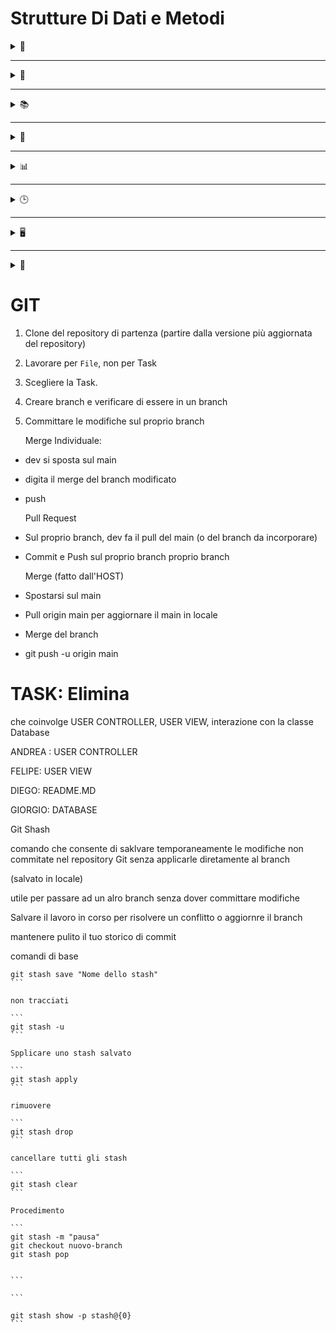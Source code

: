 # Strutture Di Dati e Metodi

<details>
<Summary> 💬 </Summary>

# STRINGHE

### `VARIABILE_STRINGA.Length`

restituisce la lunghezza

```csharp
string nome2 = "abcd";
int lunghezza = nome2.Length; // lunghezza = 4
```

---

### `string.isNullOrWhiteSpace( VARIABILE_STRINGA )`

restituisce booleano se c'è o meno un valore null o uno spazio vuoto

```csharp
string nome3 = "Nome1";
bool check = string.IsNullOrWhiteSpace(nome3); // check = false
```

---

### `VARIABILE_STRINGA.ToLower()`

restituisce stringa in minuscolo

```csharp
string nome4 = "NOME1";
string minuscolo = nome4.ToLower();   //  minuscolo = "nome1"
```

---

### `VARIABILE_STRINGA.ToUpper()`

restituisce stringa in maiuscolo

```csharp
string minuscolo = "nome1";
string maiuscolo = minuscolo.ToUpper();     // maiuscolo = "NOME1"
```

---

### `VARIABILE_STRINGA.Trim()`

rimuove gli spazi bianchi all'inizio e alla fine di una stringa

```csharp
string nome6 = "   Nome1   ";
nome6 = nome6.Trim();        // nome6 = "Nome1"
```

---

### `VARIABILE_STRINGA.Split( 'CARATTERE_CHAR' )`

separa la stringa usando l'argomento come punto di interruzione 

```csharp
string nome7 = "Nome1,Nome2,Nome3";
string[] nomi3 = nome7.Split(',');
foreach (string oggetto in nomi3)
{
    Console.WriteLine(oggetto);
}
```

> output:

```
Nome1
Nome2
Nome3
```

---

### `VARIABILE_STRINGA.Replace( "STRINGA_A","STRINGA_B" )`

sostituisce una sottostringa (STRINGA_A) con un altra sotostringa (STRINGA_B)

```csharp
string nome8 = "Nome1";
Console.WriteLine(nome8.Replace("Nome1","Nome2"));
```

---

### `VARIABILE_STRINGA.SubString( int INDEX_INIZIALE, int LUNGHEZZA_STRINGA )`

restituisce una sottostringa (parte dallo 0 e lo fa per 3 caratteri)

```csharp
string nome9="Nome1";
Console.WriteLine(nome9.Substring(0,3)); //output: Nom
```

---

### `VARIABILE_STRINGA.Contains( "STRINGA_DA_CERCARE" )`

Verifica se una string continuene una sottostringa

```csharp
string nome10 = "Nome1";
bool contiene = nome10.Contains("Nom"); // contiene = true
```

---

### `VARIABILE_STRINGA.IndexOf( "subStringaDaCercare" )`

restituisce l'indice della prima occorrenza di una sottostringa. se lo trova restituisce 0. se non trova la sottostringa restituisce -1

```csharp
string nome11 = "Nome1";
Console.WriteLine(nome10.IndexOf("Nome1")); 
// output: 0
```

---

### `VARIABILE_STRINGA.LastIndexOf("o") `

restituisce l'indice dell'ltima occorrenza di una stringa se non trova la sottostringa -1, parte dalla fine della stringa

```csharp
string nome12 = "Nome1";
int index = nome12.LastIndexOf("o"); 
// index = 3
// in questo caso la "o" si trova in posizione 3 
// partendo dalla fine della stringa
```

---

### `VARIABILE_STRINGA.StartsWith( "C" )`

restituisce true-false se la stringa inizia con la lettera stringa nell'argomento

```csharp
string nome13 = "Nome1";
bool check = nome13.StartsWith("N"); // check = true
```

---

### `VARIABILE_STRINGA.EndsWith( "1" )`

restituisce true-false se l'ultima lettera/substringa della stringa in esame è uguale all'argomento

```csharp
string nome14 = "Nome1";
bool check = nome14.EndsWith("1"); // check = true
```

---

### `VARIABILE_NUMERICA.ToString()`

converte un tipo di dato in stringa. dovrebbe funzionare con int, double, char ecc...

```csharp
int eta3 = 10;
string etaInString = eta3.ToString(); // etaInString = "10"
```

---

### `string.Join("SEPARATORE", DATO_REITERABILE)`

```csharp
Console.WriteLine(string.Join(", ", array));
// stampa tutto il contenuto dell'array

string mappa = string.Join(", ", array);
// creo una stringa formata dal contenuto dell'array separato da una virgola e l'assegno a string mappa
```

---

### `int.Parse( STRINGA_DA_CONVERTIRE )`

converte una stringa in un tipo di dato. se la convertsione non va a buon fine termina il programma con un errore.

```csharp
string eta4 = "10";
Console.WriteLine(int.Parse(eta4));
```

---

### `int.TryParse( STRINGA_DA_CONVERTITRE, out DATO_CONVERTITO )`

converte una stringa in un tipo di dato e restituisce un valore booleano che indica la conversione riuscita. se la conversione è riuscita il valore viene salvata nella variabile di riferimento `datoConvertito`

```csharp
string eta4 = "10";
int etaConvertita;
bool riuscita = int.TryParse (eta4, out etaConvertita) // riuscita = true
```

---

### `Convert.ToInt32( STRINGA_CON_NUMERO_DA_CONVERTIRE )`

converte un tipo di dato in un altro tipo di dato. se la conversione non è riuscita viene generata un'ecezzione di tipo InvalidCastException ed il programma si blocca

```csharp
string eta7 = "10";
int convertito = Convert.ToInt32(eta7); // convertito = 10
```

---

### `conversione implicita` :

possibile da `int` a `double`, non da `double` a `int`

```csharp
int eta8 = 10;
double altezza3 = eta8;
```

### `conversione esplicita (cast)`

```csharp
double altezza4 = 1.70;
int eta9 = (int)altezza4;
```

---

### `tipi e concatenazioni`

```csharp
// posso stampare il tipo della variabile con GetType()
Console.WriteLine($"tipo della var è: {eta8.GetType()}");
Console.WriteLine($"tipo della var è: {altezza.GetType()}");

// concatenazione con string.format
string nome15 = "Nome1";
string cognome1 = "Rossi";
Console.WriteLine(string.Format ("{0} {1}", nome15, cognome1));
```

</details>

---

<details>
<summary>📝</summary>

# LISTE

### `VARIABILE_LISTA.Count`

restituisce il numero di elementi di una lista

```csharp
var lista1 = new List<int> { 1, 2, 3, 4, 5 }; 
int numeroDiElementi = lista1.Count; // <--
```

---

### `VARIABILE_LISTA.Add( ELEMENTO_DA_AGGIUNGERE )`

 aggiunge un elemento alla fine di una lista

```csharp
var lista = new List<int> { 1, 2, 3, 4, 5 }; 
lista.Add(6); // aggiunge 6 alla fine di lista2
Console.WriteLine(string.Join(", ", lista2)); // stampa lista2
```

---

### `LISTA_CONTENITORE.AddRange( LISTA_IN_CODA )`

aggiunge una collezione alla fine di una lista

```csharp
var lista3 = new List<int> { 1, 2, 3, 4, 5 }; 
var lista4 = new List<int> { 6, 7, 8, 9, 10 }; 
lista3.AddRange(lista4); 
// lista3 = { 1, 2, 3, 4, 5, 6, 7, 8, 9, 10 }
```

---

### `VARIABILE_LISTA.Clear()`

cancella gli elementi di una lista

```csharp
var lista5 = new List<int> { 1, 2, 3, 4, 5 }; 
lista5.Clear();
// lista5 = { }
```

---

### `VARIABILE_LISTA.Contains( VALORE )`

restituisce true-false se una lista contiene un elemento

```csharp
var lista6 = new List<int> { 1, 2, 3, 4, 5 }; 
bool check = lista6.Contains(3); 
// check = true
```

 ---

### `VARIABILE_LISTA.IndexOf( VALORE )`

restituisce l'indice di un elemento di una lista. se l'elemento non c'è restituisce -1

```csharp
var lista7 = new List<int> { 1, 2, 3, 4, 5 }; 
int index = lista7.IndexOf(3);
// index = 2

int index = lista7.IndexOf(8);
// index = -1
```

---

### `VARIABILE_LISTA.Remove( VALORE )`

cancella la prima occorrenza di un elemento di una lista

```csharp
var lista8 = new List<int> { 1, 2, 3, 4, 5 }; 
lista8.Remove(3); 
// lista8 = { 1, 2, 4, 5 } 
```

---

### `VARIABILE_LISTA.RemoveAt( INDEX )`

cancella un elemento di una lista in base all'indice

```csharp
var lista9 = new List<int> { 1, 2, 3, 4, 5 }; 
lista9.RemoveAt(2); 
// lista9 = { 1, 2, 4, 5}
```

---

### `VARIEBILE_LISTA.Sort();`

ordina gli elementi di una lista

```csharp
var lista10 = new List<int> { 5, 3, 1, 4, 2 }; 
lista10.Sort(); 
// lista10 = { 1, 2, 3, 4, 5}
```

 ---

### `var[] ARRAY = VARIABILE_LISTA.ToArray();`

restituisce un array a partire da una lista

```csharp
var lista11 = new List<int> { 1, 2, 3, 4, 5 }; 
int[] array = lista11.ToArray(); 
// array = [ 1, 2, 3, 4, 5 ]
```

---

### `VARIABILE_LISTA.TrimExcess();`

riduce la capacita di una lista al numero di elementi presenti (poiché a differenza di un array, le liste si possono espandere, prenotandosi degli spazi in memoria)

```csharp
var lista12 = new List<int> { 1, 2, 3, 4, 5 }; 
lista12.TrimExcess(); 
Console.WriteLine(lista12.Capacity); 
```

</details>

---

<details>
<summary>📚</summary>

# DIZIONARI

### `VARIABILE_DIZIONARIO.Count`

Restituisce il numero di coppie chiave-valore in un dizionario.  

```csharp
var dizionario = new Dictionary<string, int> { {"A", 1}, {"B", 2} };
int count = dizionario.Count; // count = 2
```

---

### `VARIABILE_DIZIONARIO.Add( CHIAVE, VALORE )`

Aggiunge una coppia chiave-valore.  

```csharp
var dizionario = new Dictionary<string, int>();
dizionario.Add("C", 3); 
// dizionario = { {"C", 3} }
```

---

### `VARIABILE_DIZIONARIO.Remove( CHIAVE )`

Rimuove una coppia chiave-valore usando la chiave.

```csharp
var dizionario = new Dictionary<string, int> { {"A", 1}, {"B", 2} };
dizionario.Remove("A");
// dizionario = { {"B", 2} }
```

---

### `VARIABILE_DIZIONARIO.ContainsKey( CHIAVE )`

Verifica se una chiave è presente.  

```csharp
bool contiene = dizionario.ContainsKey("B"); // contiene = true
```

---

### `VARIABILE_DIZIONARIO.ContainsValue( VALORE )`

Verifica se un valore è presente.

```csharp
bool contiene = dizionario.ContainsValue(2); // contiene = true
```

---

### `VARIABILE_DIZIONARIO.TryGetValue( CHIAVE, out VALORE )`

Restituisce `true` se trova la chiave, e assegna il valore corrispondente a `VALORE`.

```csharp
int valore;
bool trovato = dizionario.TryGetValue("B", out valore); // trovato = true, valore = 2
```

---

### `VARIABILE_DIZIONARIO.Clear()`

Rimuove tutte le coppie chiave-valore.  

```csharp
dizionario.Clear();
// dizionario = { }
```

</details>

---

<details>
<summary>🔢</summary>

# ARRAY

### `ARRAY.Length`

Restituisce la lunghezza dell'array.  

```csharp
int[] numeri = {1, 2, 3};
int lunghezza = numeri.Length; // lunghezza = 3
```

---

### `ARRAY.GetValue( INDICE )`

Restituisce il valore in un indice specifico.  

```csharp
int valore = numeri.GetValue(1); // valore = 2
```

---

### `ARRAY.SetValue( VALORE, INDICE )`

Assegna un valore a un indice specifico.  

```csharp
numeri.SetValue(10, 1);
// numeri = {1, 10, 3}
```

---

### `Array.Sort( ARRAY )`

Ordina un array in ordine crescente.

```csharp
Array.Sort(numeri);
// numeri = {1, 2, 3}
```

---

### `Array.Reverse( ARRAY )`

Inverte l'ordine degli elementi.  

```csharp
Array.Reverse(numeri);
// numeri = {3, 2, 1}
```

---

### `Array.IndexOf( ARRAY, VALORE )`

Restituisce l'indice della prima occorrenza di un valore.  

```csharp
int index = Array.IndexOf(numeri, 2); // index = 1
```

---

### `Array.Clear( ARRAY, INDICE_INIZIALE, NUM_ELEMENTI )`

Imposta a zero/null un intervallo di elementi.  

```csharp
Array.Clear(numeri, 0, 2);
// numeri = {0, 0, 3}
```

### `ARRAY_DA_COPIARE.CopyTo(ARRAY_DESTINAZIONE, INDEX_di_PARTENZA)`

copia un array in un altro array

```csharp
int[] array1 = { 1, 2, 3, 4, 5 }; 
int[] array2 = new int[array1.Length]; 
array1.CopyTo(array2, 0);
// array2 = { 1, 2, 3, 4, 5 }
```

</details>

---

<details>
<summary>📊</summary>

# MATH

### `Math.Abs( VALORE )`

Restituisce il valore assoluto.  

```csharp
int assoluto = Math.Abs(-5); // assoluto = 5
```

---

### `Math.Pow( BASE, ESPONENTE )`

Restituisce la potenza.  

```csharp
double potenza = Math.Pow(2, 3); // potenza = 8
```

---

### `Math.Sqrt( VALORE )`

Restituisce la radice quadrata.  

```csharp
double radice = Math.Sqrt(16); // radice = 4
```

---

### `Math.Round( VALORE, CIFRE_DECIMALI )`

Arrotonda un valore.  

```csharp
double arrotondato = Math.Round(3.14159, 2); // arrotondato = 3.14
```

---

### `Math.Max( VAL1, VAL2 )` e `Math.Min( VAL1, VAL2 )`

Restituisce il maggiore/minore tra due valori.  

```csharp
int massimo = Math.Max(10, 20); // massimo = 20
int minimo = Math.Min(10, 20);  // minimo = 10
```

</details>

---

<details>
<summary>🕒</summary>

# DATETIME E TIMESPAN

### `DateTime.Now` e `DateTime.Today`

Restituisce l'orario attuale o solo la data.  

```csharp
DateTime now = DateTime.Now;  
DateTime oggi = DateTime.Today;
```

---

### `TimeSpan`

E' una struttura che rappresenta un intervallo di tempo
Sottrazione tra due dati `DateTime` genera un dato `TimeSpan`.

```csharp
DateTime today = DateTime.Today;
DateTime dataDiNascita = new DateTime (1990,2,1)
TimeSpan eta = today - dataDiNascita;
```

---

### `VAR_TIMESPAN.Days`

```csharp
TimeSpan eta = today - dataDiNascita;
int anni = eta.Days/365;

// ALTRI METODI:

// ------------------------

// eta.Days 
// eta.Hours
// eta.Minutes
// eta.Seconds
// eta.Milliseconds
// eta.Ticks    

// restituiscono un int

// ------------------------

// eta.TotalDays
// eta.TotalHours
// eta.TotalMinutes
// eta.TotalSeconds
// eta.TotalMilliseconds
// eta.TotalTicks

// restituiscono un double
```

---

## Formattazione

### `DATE_VAR.ToLongDateString()`

```csharp
Console.WriteLine($"{today.ToLongDateString()}");
// lunedi 18 novembre 2024
```

---

### `DATE_VAR.ToShortDateString()`

```csharp
Console.WriteLine($"{today.ToShortDateString()}");
// 18/11/2024
```

---

### `VARIABILE_DATETIME.ToString( FORMATO )`

Converte una data in stringa con formato specifico.  

```csharp
string formato = oggi.ToString("dd/MM/yyyy");
```

---

### `DATE_VAR.ToString( "FORMATO_PERSONALIZZATO" )`

```
Sintassi:

"MMMM"      ->      gennaio
"MM"        ->      01 
"dddd"      ->      lunedì
"yyyy"      ->      2024
```

```csharp
Console.WriteLine($": {today.ToString("MMMM")}");
// novembre
```

```csharp
Console.WriteLine($"{today.ToString("MM")}");
// 11
```

```csharp
Console.WriteLine($"{today.ToString("dd-MM-yyyy")}");
// 18/11/2024
```

Si può inserire una data e farci restituire il giorno della settimana corrispondente

`.DayOfWeek` restituisce in inglese

```csharp
Console.WriteLine(today.DayOfWeek);
// monday 
```

```csharp
// ESEMPI EXTRA:
Console.WriteLine("Il giorno della settimana è: " + (int)birthDate.DayOfWeek);
// (int)birthDate.DayOfWeek restituisce il numero della settimana 

Console.WriteLine("Il giorno della settimana è: " + (int)birthDate.DayOfYear);
// (int)birthDate.DayOfYear restituisce il numero giorno dell'anno
```

---

### `VARIABILE_DATETIME.AddDays( NUM_di_GIORNI )`

Aggiunge giorni a una data.  

```csharp
DateTime futuro = today.AddDays(5);  
// futuro = oggi + 5 giorni
```

---

### `VARIABILE_DATETIME.AddMonths( NUM_di_MESI )`

Aggiunge mesi a una data.  

```csharp
DateTime traTotMesi = today.AddMonths(3);  
// traTotMesi = oggi + 3 mesi
```

---

### `VARIABILE_DATETIME.AddYears( NUM_di_ANNI )`

Aggiunge anni a una data.  

```csharp
DateTime prossimoCompleanno = compleanno.AddYears(1);  
// prossimoCompleanno = compleanno + 1 anno
```

---

### `DateTime.Compare( DATA1 , DATA2 )`

`DateTime.Compare( DATA1 , DATA2 )` 

restituisce 

`-1` SE `DATA1 < DATA2`

`0` SE `DATA1 == DATA2`

`1` SE `DATA1 > DATA2`

```csharp
DateTime date1 = DateTime.Today; // Oggi
DateTime date2 = new DateTime (2024,12,31); // scegli una data
int result = DateTime.Compare(date1,date2); // confronto tra le date

Console.WriteLine(result);

if (result < 0)
{
    Console.WriteLine("La prima data viene prima della seconda data");
}
else if (result > 0)
{
    Console.WriteLine("La seconda data  viene prima della prima data");
}
else
{
    Console.WriteLine("Le due date sono uguali");
}
```

</details>

---

<details>
<summary>🖥️</summary>

# CONSOLE

### `Console.WriteLine( "MESSAGGIO" )` e `Console.ReadLine()`

Stampa un messaggio o legge un input.

```csharp
Console.WriteLine("Inserisci il tuo nome:");
string nome = Console.ReadLine();
```

---

### `Console.Clear()`

Pulisce la console.  

```csharp
Console.Clear();
```

---

### `Console.ForegroundColor` e `Console.BackgroundColor`

Cambia i colori del testo e dello sfondo.  

```csharp
Console.ForegroundColor = ConsoleColor.Green;
Console.BackgroundColor = ConsoleColor.Black;
Console.WriteLine("Testo verde su sfondo nero");
Console.ResetColor();
```

---

### `Console.KeyAvailable` e `Console.ReadKey()`

Rileva se un tasto è stato premuto e legge l'input.  

```csharp
if (Console.KeyAvailable) {
    var key = Console.ReadKey();
    Console.WriteLine($"Hai premuto: {key.Key}");
}
```

</details>

---

<details>
<summary>📂</summary>

# FILE

### Task: Creare, Leggere, Scrivere da un file .txt

NOTA: file deve essere contenuto/viene creato all'interno della directory del progetto

---

## LETTURA DI UN FILE

```csharp
string path = @"test.txt";
// collego ad una variabile stringa il collegamento

string[] lines = File.ReadAllLines(path);
// legge tutte le righe e le mette in un array di stringhe

foreach (string line in lines)
{
    Console.WriteLine(line); // stampo la riga
}
```

<!-- OPPURE creo un nuovo array della stessa lunghezza

```csharp
//OPPURE creo un nuovo array della stessa lunghezza 
string [] nomi = new string[lines.Length]; 
for (int i = 0; i < lines.Length; i++)
{
    nomi[i] = lines[i];
}

foreach (string nome in nomi)
{
    Console.WriteLine(nome);
}
``` -->

---

## METODI DI FILE

#### CREARE UN FILE

### `File.Create(STRINGA_CON_NOME_FILE).Close()`

```csharp
// Creare un file - 
// NOTA: "path" è un nome a qualsiasi che diamo noi a piacere 
// alla nostra variabile stringa che contine il nome vero e proprio del file

string path = @"test.txt"; // come string STRINGA_CON_NOME_FILE = @"test.txt", solo che qui la chiamo path
File.Create(path).Close(); // creo il file chiamato test.txt, perché dentro "path" c'è scritto "text.txt"
```

#### CREARE UN FILE CON UN NOME PERSONALIZZATO

```c#
string nomeUtente = Console.ReadLine();     // leggo inserimento dell'utente e lo salvo in nomeUtente

// ATTENZIONE AI PROSSIMI PASSAGGI: 
string nomeFile = nomeUtente + ".txt"; 
//     nomeFile è il nome della variabile stringa, che contiente nomeUtente (come l'esempio di string path)
//     nomeUtente è il nome del file inserito dall'utente con Console.ReadLine(), poi concatenato con + ".txt"

File.Create(nomeFile).Close(); // <---- creo il file (QuelloCheHaScrittolUtente).txt


// STESSA OPERAZIONE, MODO ALTERNATIVO
string nomeFile2 = $"@{nomeUtente}.txt"     // stessa identica cosa ma con la concatenazione di stringe usando il $
File.Create(nomeFile2).Close();
```

---

#### SOVRASCRIVERE UN FILE

### `File.WriteAllText(STRING_NOME_FILE, VAR_DA_SCRIVERE); `

```c#
string path = @"test.txt";                      // "path" è una stringa che contiene il nome del file
File.Create(path).Close();                      // creo il file chiamato "test.txt"
File.WriteAllText(path, "Hello World!");        // sovrascrivo "Hello World!" dentro "test.txt"
```

#### SCRIVERE ALLA FINE DI UN FILE

### `File.AppendAllText(STRING_NOME_FILE, VAR_DA_SCRIVERE);`

```c#
File.AppendAllText(path, "Hello World! \n" );   

// se voglio AGGIUNGERE un testo alla fine di ciò che c'è già dentro "test.txt"
// uso .AppendAllText
// "\n" è come andare a capo premendo invio
```

#### STESSA OPERAZIONE, MODO ALTERNATIVO

```c#
File.AppendAllText(path, numero + "\n");  

// IN QUESTO CASO viene scritto nel file qualunque numero ci sia scritto dentro la variabile "numero" 
```

---

#### SCRIVO UNA LISTA DENTRO UN FILE

### `File.AppendAllLines(STRING_NOME_FILE, VAR_LISTA);`

```c#
string path = @"test.txt";
File.Create(path).Close();
List<string> elencoDiAnimali = new List<string> { "cane", "gatto", "topo", "gallina", "mucca" };

File.AppendAllLines(path, elencoDiAnimali); // <---
// nel mio file chiamato "text.txt" troverò scritta la lista elencoDiAnimali
```

#### OPERAZIONI CON I FILE

```C#
// Leggere da un file
string content = File.ReadAllText(path);

// Copiare un file 
string path2 = @"test2.txt";

// Eliminare un file
File.Delete(path2);

// Controlla se un file esiste
if(File.Exists(path))
{
    //do this;
}
else
{
    //do that;
}

//Ottenere info su un file
FileInfo info = new FileInfo (path);
Console.WriteLine (info.Lenght);
Console.WriteLine (info.CreationTime);

// fare riferimento solo al nome del file senza il path
string filename = Path.GetFileName(path);
Console.WriteLine (fileName);

// fare riferimento solo all'estensione del file
string extension = Path.GetExtension(path);
Console.WriteLine (extension);

// fare riferimento solo al nome del file senza l'estensione
string fileNameWithouthExtension = Path.GetFileNameWithoutExtension(path);
Console.WriteLine (fileNameWithouthExtension);

// creare la copia di un file
string copyPath = Path.Combine (dir, "text.txt");
File.Copy(path, copyPath);

// spostare un file
string movePath = Path.Combine(dir, "test2.txt");
File.Move(copyPath, movePath);

// Eliminare un file
File.Delete(movePath);

//eliminare una dir e tutti i file e dir che ci sono al suo interno
Directory.Delete(dir, true);

// eliminare tutti i file di una dir
string[] files = Directory.GetFiles(dir);
foreach (string file in files)
{
    File.Delete(file);
}

// eliminare tutti i file e le dir in una dir 
string[] all = Directory.GetFileSystemEntries(dir);
foreach (string a in all)
{
    if (File.Exist(a))
    {
        File.Delete(a);
    }
    else
    {
        Directory.Delete(a,true);
    }
}
```

## METODI DIRECTORY

```csharp
//Ottenere info su una directory
string dir = "."; // parto dalla cartella del progetto dotnet nel quale sono 
DirectoryInfo dirInfo = new DirectoryInfo(dir);
Console.WriteLine(dirInfo.CreationTime);

// Ottenere info su tutti i file in una directory (SOLO FILE)
string[] files = Directory.GetFiles(dir);
foreach(string file in files)
{
    Console.WriteLine(file);
}

// ottenere info su tutti i file e le dir in una dir (FILE E CARTELLE)
string[] all = Directory.GetFileSystemEntries(dir);
foreach( string a in all)
{
    Console.WriteLine(a);
}

// ottenere informazioni su tutti i file e dir in una dir con un filtro
string[] txtFiles = Directory.GetFiles(dir,"*.txt");
foreach (string txtFile in txtFiles)
{
    Console.WriteLine(txtFile);
}
```

## MISH

```C#
// Creare un file
string path = @"test.txt";
File.Create(path).Close();

//Scrivere un file
File.WriteAllText(path, "Hello World!");

// Leggere da un file
string content = File.ReadAllText(path);

// Copiare un file 
string path2 = @"test2.txt";

// Eliminare un file
File.Delete(path2);

// Creare una directory
string dir = @"test";
Directory.CreateDirectory(dir);

// Eliminare una directory
Directory.Delete(dir);

// Crea un file temporaneo
string tempFile = Path.GetTempFileName();
Console.WriteLine(tempFile);

// Creare un file temporaneo in una directory specifica
// Path.Combine unisce i path in questo caso aggiunge "temp alla deirectory temporaena
string tempDir = Path.Combine(Path.GetTempPath(), "temp");
Directory.CreateDirectory(tempDir);
```

</details>

# GIT

1. Clone del repository di partenza (partire dalla versione più aggiornata del repository)

2. Lavorare per `File`, non per Task

3. Scegliere la Task.

4. Creare branch e verificare di essere in un branch

5. Committare le modifiche sul proprio branch 

   Merge Individuale: 

- dev si sposta sul main 

- digita il merge del branch modificato

- push 

   Pull Request 

- Sul proprio branch, dev fa il pull del main (o del branch da incorporare)

- Commit e Push sul proprio branch proprio branch
  
  Merge (fatto dall'HOST)

- Spostarsi sul main

- Pull origin main per aggiornare il main in locale

- Merge del branch 

- git push -u origin main

# TASK: Elimina

che coinvolge USER CONTROLLER, USER VIEW, interazione con la classe Database

ANDREA : USER CONTROLLER

FELIPE: USER VIEW

DIEGO: README.MD

GIORGIO: DATABASE







Git Shash



comando che consente di saklvare temporaneamente le modifiche non commitate nel repository Git senza applicarle diretamente al branch

(salvato in locale)



utile per passare ad un alro branch senza dover committare modifiche

Salvare il lavoro in corso per risolvere un conflitto o aggiornre il branch

mantenere pulito il tuo storico di commit



comandi di base

``````
git stash save "Nome dello stash"
```

non tracciati

```
git stash -u
```

Spplicare uno stash salvato

```
git stash apply
```

rimuovere

```
git stash drop
```

cancellare tutti gli stash

```
git stash clear
```

Procedimento

```
git stash -m "pausa"
git checkout nuovo-branch
git stash pop


```

```

git stash show -p stash@{0}
```